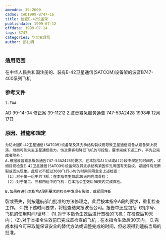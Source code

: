 ```yaml
---
amendno: 39-2609
cadno: CAD1999-B747-16
title: 检查E-42设备架
publishdate: 1999-07-12
effdate: 1999-07-14
tags: B747
categories: 华北管理局
author: 邵仁明
---
```


### 适用范围 
在中华人民共和国注册的、装有E-42卫星通信(SATCOM)设备架的波音B747-400系列飞机

<!--more-->
### 参考文件
    1.FAA 
AD 99-14-04 修正案 39-11212 
    2.波音紧急服务通告 747-53A2428 1998年 12月 17日

### 原因、措施和规定 
    为防止因E-42卫星通信(SATCOM)设备架及其支承结构裂纹而导致卫星通信设备从设备架上脱落，继而可能失去卫星通信能力，伤及乘客和降低飞机的可控性，要求完成下述工作，事先已完成者除外： 
    A.根据波音紧急服务通告747-53A2428的要求，在本指令A(1)A或A(2)段中规定的时间内，详细目视检查E-42卫星通信(SATCOM)设备架及其支承结构紧固件孔周围有无裂纹、紧固件有无断裂或丢失现象。此后以不超过3000飞行小时的时间间隔重复上述检查： 
     (1).对于第一组中的飞机：在本指令生效后30天内完成首检； 
     (2).对于第二、三和四组中的飞机：在本指令生效后90天内完成首检。 

    B.如果在进行本指令A段所要求的检查中发现有裂纹，或紧固件断
  
裂或丢失，则按适航部门批准的方法修理之。此后按本指令A段的要求，重复检查工作。 
    C.按下述时间要求，将检查结果报波音公司。报告中还应包括飞机序号、飞机的使用时间/循环： 
     (1).对于本指令生效后进行首检的飞机：在检查后10天内； 
     (2).对于本指令生效前已完成首检查的飞机：在本指令生效后30天内。 
    D.完成本指令可采取能保证安全的替代方法或调整完成的时间，但必须得到适航当局的批准。

